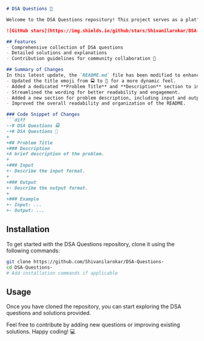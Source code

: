 ```markdown
# DSA Questions 🚀

Welcome to the DSA Questions repository! This project serves as a platform for developers and learners to practice and enhance their skills in Data Structures and Algorithms (DSA). This repository is designed to help you improve your understanding of various data structures and algorithms through a collection of questions and solutions.

![GitHub stars](https://img.shields.io/github/stars/Shivanilarokar/DSA-Questions-?style=social) ![Forks](https://img.shields.io/github/forks/Shivanilarokar/DSA-Questions-?style=social)

## Features
- Comprehensive collection of DSA questions
- Detailed solutions and explanations
- Contribution guidelines for community collaboration 🤝

## Summary of Changes
In this latest update, the `README.md` file has been modified to enhance clarity and structure. The following key changes were made:
- Updated the title emoji from 🚍 to 🚀 for a more dynamic feel.
- Added a dedicated **Problem Title** and **Description** section to improve the organization of questions.
- Streamlined the wording for better readability and engagement.
- Added a new section for problem description, including input and output formats.
- Improved the overall readability and organization of the README.

### Code Snippet of Changes
```diff
--# DSA Questions 🚍
-+# DSA Questions 🚀
+
+## Problem Title
+### Description
+A brief description of the problem.
+
+### Input
+- Describe the input format.
+
+### Output
+- Describe the output format.
+
+### Example
+- Input: ...
+- Output: ...
```

## Installation
To get started with the DSA Questions repository, clone it using the following commands:
```bash
git clone https://github.com/Shivanilarokar/DSA-Questions-
cd DSA-Questions-
# Add installation commands if applicable
```

## Usage
Once you have cloned the repository, you can start exploring the DSA questions and solutions provided. 

Feel free to contribute by adding new questions or improving existing solutions. Happy coding! 💻
```
